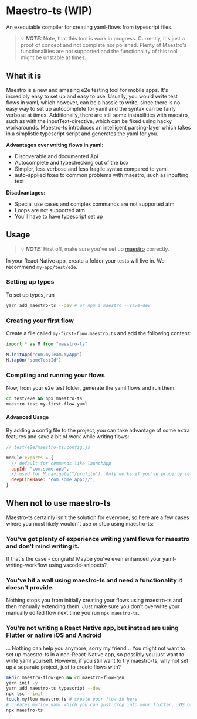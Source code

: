 # Maestro-ts (WIP)

An executable compiler for creating yaml-flows from typescript files.

> 💡 **_NOTE:_** Note, that this tool is work in progress. Currently, it's just a proof of concept and not complete nor polished. Plenty of Maestro's functionalities are not supported and the functionality of this tool might be unstable at times.

## What it is

Maestro is a new and amazing e2e testing tool for mobile apps. It's incredibly easy to set up and easy to use. Usually, you would write test flows in yaml, which however, can be a hassle to write, since there is no easy way to set up autocomplete for yaml and the syntax can be fairly verbose at times. Additionally, there are still some instabilities with maestro, such as with the inputText-directive, which can be fixed using hacky workarounds. Maestro-ts introduces an intelligent parsing-layer which takes in a simplistic typescript script and generates the yaml for you.

**Advantages over writing flows in yaml:**

- Discoverable and documented Api
- Autocomplete and typechecking out of the box
- Simpler, less verbose and less fragile syntax compared to yaml
- auto-applied fixes to common problems with maestro, such as inputting text

**Disadvantages:**

- Special use cases and complex commands are not supported atm
- Loops are not supported atm
- You'll have to have typescript set up

## Usage

> 💡 **_NOTE:_** First off, make sure you've set up [maestro](https://maestro.mobile.dev/) correctly.

In your React Native app, create a folder your tests will live in.
We recommend `my-app/test/e2e`.

### Setting up types

To set up types, run

```sh
yarn add maestro-ts --dev # or npm i maestro --save-dev
```

### Creating your first flow

Create a file called `my-first-flow.maestro.ts` and add the following content:

```ts
import * as M from "maestro-ts"

M.initApp("com.myTeam.myApp")
M.tapOn("someTestId")
```

### Compiling and running your flows

Now, from your e2e test folder, generate the yaml flows and run them.

```sh
cd test/e2e && npx maestro-ts
maestro test my-first-flow.yaml
```

#### Advanced Usage

By adding a config file to the project, you can take advantage of some extra features and save a bit of work while writing flows:

```js
// test/e2e/maestro-ts.config.js

module.exports = {
  // default for commands like launchApp
  appId: "com.some.app",
  // used for M.navigate("/profile"). Only works if you've properly set up deep linking for the desired uris.
  deepLinkBase: "com.some.app://",
}
```

## When not to use maestro-ts

Maestro-ts certainly isn't the solution for everyone, so here are a few cases where you most likely wouldn't use or stop using maestro-ts:

### You've got plenty of experience writing yaml flows for maestro and don't mind writing it.

If that's the case - congrats! Maybe you've even enhanced your yaml-writing-workflow using vscode-snippets?

### You've hit a wall using maestro-ts and need a functionality it doesn't provide.

Nothing stops you from initially creating your flows using maestro-ts and then manually extending them. Just make sure you don't overwrite your manually edited flow next time you run `npx maestro-ts`.

### You're not writing a React Native app, but instead are using Flutter or native iOS and Android

... Nothing can help you anymore, sorry my friend...
You might not want to set up maestro-ts in a non-React-Native app, so possibly you just want to write yaml yourself. However, if you still want to try maestro-ts, why not set up a separate project, just to create flows with?

```bash
mkdir maestro-flow-gen && cd maestro-flow-gen
yarn init -y
yarn add maestro-ts typescript --dev
npx tsc --init
touch myflow.maestro.ts # create your flow in here
# creates myflow.yaml which you can just drop into your flutter, iOS or Android app.
npx maestro-ts
```

